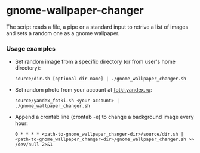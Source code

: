 gnome-wallpaper-changer
=======================

The script reads a file, a pipe or a standard input to retrive a list of images and sets a random one as a gnome wallpaper.

### Usage examples

* Set random image from a specific directory (or from user's home directory):

  `source/dir.sh [optional-dir-name] | ./gnome_wallpaper_changer.sh`


* Set random photo from your account at [fotki.yandex.ru](http://fotki.yandex.ru):

  `source/yandex_fotki.sh <your-account> | ./gnome_wallpaper_changer.sh`


* Append a crontab line (crontab -e) to change a background image every hour:

  `0 * * * * <path-to-gnome_wallpaper_changer-dir>/source/dir.sh | <path-to-gnome_wallpaper_changer-dir>/gnome_wallpaper_changer.sh >> /dev/null 2>&1`
  
